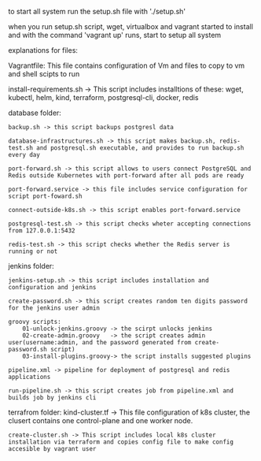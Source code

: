 to start all system run the setup.sh file with './setup.sh'

when you run setup.sh script, wget, virtualbox and vagrant started to install and with the command 'vagrant up' runs, start to setup all system

explanations for files:

Vagrantfile: This file contains configuration of Vm and files to copy to vm and shell scipts to run

install-requirements.sh -> This script includes installtions of these: 
wget, kubectl, helm, kind, terraform, postgresql-cli, docker, redis

database folder:

    backup.sh -> this script backups postgresl data

    database-infrastructures.sh -> this script makes backup.sh, redis-test.sh and postgresql.sh executable, and provides to run backup.sh every day 

    port-forward.sh -> this script allows to users connect PostgreSQL and Redis outside Kubernetes with port-forward after all pods are ready

    port-forward.service -> this file includes service configuration for script port-foward.sh

    connect-outside-k8s.sh -> this script enables port-forward.service

    postgresql-test.sh -> this script checks wheter accepting connections from 127.0.0.1:5432

    redis-test.sh -> this script checks whether the Redis server is running or not

jenkins folder:

    jenkins-setup.sh -> this script includes installation and configuration and jenkins

    create-password.sh -> this script creates random ten digits password for the jenkins user admin

    groovy scripts:
        01-unlock-jenkins.groovy -> the scirpt unlocks jenkins
        02-create-admin.groovy   -> the script creates admin user(username:admin, and the password generated from create-password.sh script)
        03-install-plugins.groovy-> the script installs suggested plugins
    
    pipeline.xml -> pipeline for deployment of postgresql and redis applications

    run-pipeline.sh -> this script creates job from pipeline.xml and builds job by jenkins cli

terrafrom folder:
    kind-cluster.tf -> This file configuration of k8s cluster, the clusert contains one control-plane and one worker node.

    create-cluster.sh -> This script includes local k8s cluster installation via terraform and copies config file to make config accesible by vagrant user